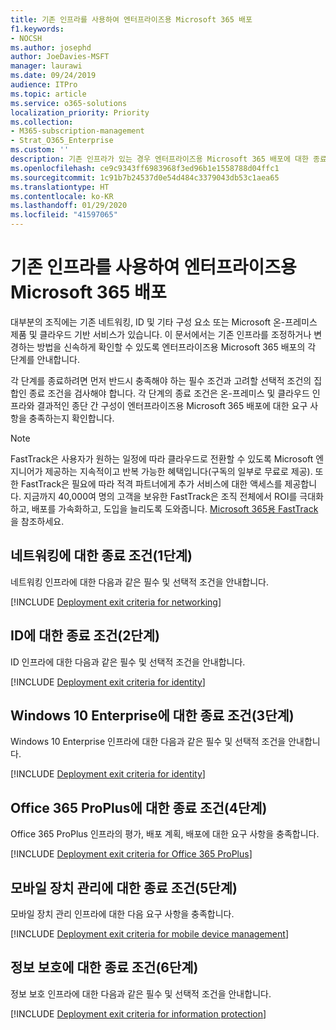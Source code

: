 ```yaml
---
title: 기존 인프라를 사용하여 엔터프라이즈용 Microsoft 365 배포
f1.keywords:
- NOCSH
ms.author: josephd
author: JoeDavies-MSFT
manager: laurawi
ms.date: 09/24/2019
audience: ITPro
ms.topic: article
ms.service: o365-solutions
localization_priority: Priority
ms.collection:
- M365-subscription-management
- Strat_O365_Enterprise
ms.custom: ''
description: 기존 인프라가 있는 경우 엔터프라이즈용 Microsoft 365 배포에 대한 종료 조건을 안내합니다.
ms.openlocfilehash: ce9c9343ff6983968f3ed96b1e1558788d04ffc1
ms.sourcegitcommit: 1c91b7b24537d0e54d484c3379043db53c1aea65
ms.translationtype: HT
ms.contentlocale: ko-KR
ms.lasthandoff: 01/29/2020
ms.locfileid: "41597065"
---
```

# <a name="deployment-of-microsoft-365-for-enterprise-with-existing-infrastructure"></a>기존 인프라를 사용하여 엔터프라이즈용 Microsoft 365 배포

대부분의 조직에는 기존 네트워킹, ID 및 기타 구성 요소 또는 Microsoft 온-프레미스 제품 및 클라우드 기반 서비스가 있습니다. 이 문서에서는 기존 인프라를 조정하거나 변경하는 방법을 신속하게 확인할 수 있도록 엔터프라이즈용 Microsoft 365 배포의 각 단계를 안내합니다.

각 단계를 종료하려면 먼저 반드시 충족해야 하는 필수 조건과 고려할 선택적 조건의 집합인 종료 조건을 검사해야 합니다. 각 단계의 종료 조건은 온-프레미스 및 클라우드 인프라와 결과적인 종단 간 구성이 엔터프라이즈용 Microsoft 365 배포에 대한 요구 사항을 충족하는지 확인합니다.

> [!Note] 
> FastTrack은 사용자가 원하는 일정에 따라 클라우드로 전환할 수 있도록 Microsoft 엔지니어가 제공하는 지속적이고 반복 가능한 혜택입니다(구독의 일부로 무료로 제공). 또한 FastTrack은 필요에 따라 적격 파트너에게 추가 서비스에 대한 액세스를 제공합니다. 지금까지 40,000여 명의 고객을 보유한 FastTrack은 조직 전체에서 ROI를 극대화하고, 배포를 가속화하고, 도입을 늘리도록 도와줍니다. [Microsoft 365용 FastTrack](https://fasttrack.microsoft.com/microsoft365)을 참조하세요.

## <a name="exit-criteria-for-networking-phase-1"></a>네트워킹에 대한 종료 조건(1단계)

네트워킹 인프라에 대한 다음과 같은 필수 및 선택적 조건을 안내합니다.

[!INCLUDE [Deployment exit criteria for networking](./includes/deployment-exit-criteria-networking.md)]

## <a name="exit-criteria-for-identity-phase-2"></a>ID에 대한 종료 조건(2단계)

ID 인프라에 대한 다음과 같은 필수 및 선택적 조건을 안내합니다.

[!INCLUDE [Deployment exit criteria for identity](./includes/deployment-exit-criteria-identity.md)]

## <a name="exit-criteria-for-windows-10-enterprise-phase-3"></a>Windows 10 Enterprise에 대한 종료 조건(3단계)

Windows 10 Enterprise 인프라에 대한 다음과 같은 필수 및 선택적 조건을 안내합니다.

[!INCLUDE [Deployment exit criteria for identity](./includes/deployment-exit-criteria-windows10.md)]

## <a name="exit-criteria-for-office-365-proplus-phase-4"></a>Office 365 ProPlus에 대한 종료 조건(4단계)

Office 365 ProPlus 인프라의 평가, 배포 계획, 배포에 대한 요구 사항을 충족합니다.

[!INCLUDE [Deployment exit criteria for Office 365 ProPlus](./includes/deployment-exit-criteria-office365proplus.md)]

## <a name="exit-criteria-for-mobile-device-management-phase-5"></a>모바일 장치 관리에 대한 종료 조건(5단계)

모바일 장치 관리 인프라에 대한 다음 요구 사항을 충족합니다.

[!INCLUDE [Deployment exit criteria for mobile device management](./includes/deployment-exit-criteria-mobility.md)]

## <a name="exit-criteria-for-information-protection-phase-6"></a>정보 보호에 대한 종료 조건(6단계)

정보 보호 인프라에 대한 다음과 같은 필수 및 선택적 조건을 안내합니다.

[!INCLUDE [Deployment exit criteria for information protection](./includes/deployment-exit-criteria-infoprotect.md)]

